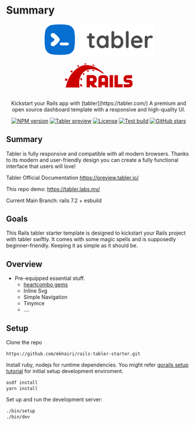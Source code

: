# Summary

<p align="center">
<a href="https://github.com/mkhairi/rails-tabler-starter"><img src="https://raw.githubusercontent.com/tabler/tabler/dev/src/static/logo.svg" alt="A premium and open source dashboard template with a responsive and high-quality UI." width="300"></a>
<a>
  <svg xmlns="http://www.w3.org/2000/svg" height="100" width="240" viewBox="-59.385 -34.8 514.67 208.8"><g fill-rule="evenodd" fill="#C00"><path d="M344.6 121.1v18.1h32.7c6.7 0 18.2-4.9 18.6-18.6v-7c0-11.7-9.6-18.6-18.6-18.6H361v-8.4h32.3V68.4h-31c-8 0-18.7 6.6-18.7 18.9v6.3c0 12.3 10.6 18.6 18.7 18.6 22.5.1-5.4 0 15.4 0v8.8m-208.3-4.3s17.5-1.5 17.5-24.1-21.2-24.7-21.2-24.7h-38.2v71.3h19.2V122l16.6 17.2h28.4zm-7.4-14.6h-15.3V85.8h15.4s4.3 1.6 4.3 8.1-4.4 8.2-4.4 8.2zm72.3-33.7h-19.5c-13.9 0-18.6 12.6-18.6 18.6v52.2h19.5v-12.5H234v12.5h18.9V87c0-15.2-13.8-18.6-18.6-18.6zm-.3 38.1h-18.4V89.2s0-3.9 6.1-3.9h6.7c5.4 0 5.5 3.9 5.5 3.9v17.3zm27.8-38.1h20.3v70.8h-20.3zm28.6 0v70.8h47.5v-18.3h-27.3V68.4z"/><path d="M7 139.2h79s-15.1-68.9 34.9-96.8c10.9-5.3 45.6-25.1 102.4 16.9 1.8-1.5 3.5-2.7 3.5-2.7s-52-51.9-109.9-46.1C87.8 13.1 52 39.6 31 74.6c-21 35-24 64.6-24 64.6z"/><path d="M7 139.2h79s-15.1-68.9 34.9-96.8c10.9-5.3 45.6-25.1 102.4 16.9 1.8-1.5 3.5-2.7 3.5-2.7s-52-51.9-109.9-46.1C87.8 13.1 52 39.6 31 74.6c-21 35-24 64.6-24 64.6z"/><path d="M7 139.2h79s-15.1-68.9 34.9-96.8c10.9-5.3 45.6-25.1 102.4 16.9 1.8-1.5 3.5-2.7 3.5-2.7s-52-51.9-109.9-46.1c-29.2 2.6-65 29.1-86 64.1-21 35-23.9 64.6-23.9 64.6zM171.6 16.1l.4-6.7c-.9-.5-3.4-1.7-9.7-3.5l-.4 6.6c3.3 1.1 6.5 2.3 9.7 3.6z"/><path d="M162.1 37.3l-.4 6.3c3.3.1 6.6.5 9.9 1.2l.4-6.2c-3.4-.7-6.7-1.1-9.9-1.3zm-37-31.2h1l-2-6.1c-3.1 0-6.3.2-9.6.6l1.9 5.9c2.9-.3 5.8-.4 8.7-.4zm4.8 36.8l2.3 6.9c2.9-1.4 5.8-2.6 8.7-3.5l-2.2-6.6c-3.4 1-6.3 2.1-8.8 3.2zM84.5 16.6L80 9.7c-2.5 1.3-5.1 2.7-7.8 4.3l4.6 7c2.6-1.6 5.1-3.1 7.7-4.4zm20.5 45l4.8 7.2c1.7-2.5 3.7-4.8 5.9-7.1l-4.5-6.8c-2.3 2.1-4.4 4.4-6.2 6.7zM90.5 93.8l8.1 6.4c.4-3.9 1.1-7.8 2.1-11.7l-7.2-5.7c-1.3 3.7-2.2 7.4-3 11zM46.7 46.3l-7.1-6.2c-2.6 2.5-5.1 5-7.4 7.5l7.7 6.6c2.1-2.7 4.4-5.4 6.8-7.9zM16.5 91L5 86.8c-1.9 4.3-4 9.3-5 12l11.5 4.2c1.3-3.4 3.4-8.3 5-12zM89 119.2c.2 5.3.7 9.6 1.2 12.6l12 4.3c-.9-3.9-1.8-8.3-2.4-13z"/></g></svg>
</a>
</p>
<p align="center">
Kickstart your Rails app with [tabler](https://tabler.com/) A premium and open source dashboard template with a responsive and high-quality UI.
</p>

<p align="center">
<a href="https://www.npmjs.com/package/@tabler/core" target="__blank"><img src="https://img.shields.io/npm/v/@tabler/core?color=1864ab&label=Latest+version" alt="NPM version"></a>
<a href="https://tabler.labs.my" target="__blank"><img src="https://img.shields.io/static/v1?label=Demo&message=preview&color=228be6" alt="Tabler preview"></a>
<a href="https://github.com/mkhairi/rails-tabler-starter/blob/master/LICENSE"><img src="https://img.shields.io/npm/l/tabler.svg?label=License&message=MIT&color=1c7ed6" alt="License"></a>
<a href="https://github.com/mkhairi/rails-tabler-starter/actions/workflows/ci.yml" target="__blank"><img alt="Test build" src="https://github.com/mkhairi/rails-tabler-starter/actions/workflows/ci.yml/badge.svg"></a>
<a href="https://github.com/mkhairi/rails-tabler-starter" target="__blank"><img alt="GitHub stars" src="https://img.shields.io/github/stars/mkhairi/rails-tabler-starter?style=social"></a>
</p>


## Summary
Tabler is fully responsive and compatible with all modern browsers. Thanks to its modern and user-friendly design you can create a fully functional interface that users will love!

Tabler Official Documentation https://preview.tabler.io/

This repo demo: https://tabler.labs.my/

Current Main Branch: rails 7.2 + esbuild

## Goals

This Rails tabler starter template is designed to kickstart your Rails project with tabler swiftly. It comes with some magic spells and is supposedly beginner-friendly. Keeping it as simple as it should be.

## Overview

* Pre-equipped essential stuff.
  - [heartcombo gems](https://github.com/heartcombo)
  - Inline Svg
  - Simple Navigation
  - Tinymce
  - ....

## Setup

Clone the repo
```
https://github.com/mkhairi/rails-tabler-starter.git
```

Install ruby, nodejs for runtime dependencies. You might refer [gorails setup tutorial](https://gorails.com/setup) for initial setup development enviroment.
```
asdf install
yarn install
```

Set up and run the development server:
```
./bin/setup
./bin/dev
```
